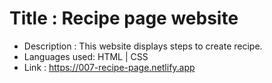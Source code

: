 # Title : Recipe page website
- Description : This website displays steps to create recipe.
- Languages used: HTML | CSS
- Link : https://007-recipe-page.netlify.app
